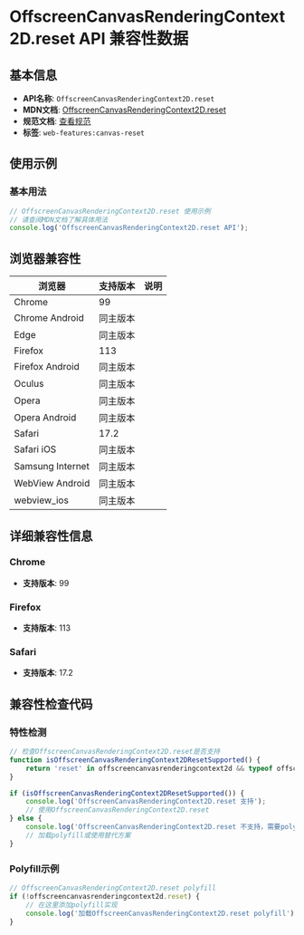 # OffscreenCanvasRenderingContext2D.reset API 兼容性数据

## 基本信息

- **API名称**: `OffscreenCanvasRenderingContext2D.reset`
- **MDN文档**: [OffscreenCanvasRenderingContext2D.reset](https://developer.mozilla.org/docs/Web/API/CanvasRenderingContext2D/reset)
- **规范文档**: [查看规范](https://html.spec.whatwg.org/multipage/canvas.html#dom-context-2d-reset)
- **标签**: `web-features:canvas-reset`

## 使用示例

### 基本用法

```javascript
// OffscreenCanvasRenderingContext2D.reset 使用示例
// 请查阅MDN文档了解具体用法
console.log('OffscreenCanvasRenderingContext2D.reset API');
```

## 浏览器兼容性

| 浏览器 | 支持版本 | 说明 |
|--------|----------|------|
| Chrome | 99 |  |
| Chrome Android | 同主版本 |  |
| Edge | 同主版本 |  |
| Firefox | 113 |  |
| Firefox Android | 同主版本 |  |
| Oculus | 同主版本 |  |
| Opera | 同主版本 |  |
| Opera Android | 同主版本 |  |
| Safari | 17.2 |  |
| Safari iOS | 同主版本 |  |
| Samsung Internet | 同主版本 |  |
| WebView Android | 同主版本 |  |
| webview_ios | 同主版本 |  |

## 详细兼容性信息

### Chrome

- **支持版本**: 99

### Firefox

- **支持版本**: 113

### Safari

- **支持版本**: 17.2

## 兼容性检查代码

### 特性检测

```javascript
// 检查OffscreenCanvasRenderingContext2D.reset是否支持
function isOffscreenCanvasRenderingContext2DResetSupported() {
    return 'reset' in offscreencanvasrenderingcontext2d && typeof offscreencanvasrenderingcontext2d.reset === 'function';
}

if (isOffscreenCanvasRenderingContext2DResetSupported()) {
    console.log('OffscreenCanvasRenderingContext2D.reset 支持');
    // 使用OffscreenCanvasRenderingContext2D.reset
} else {
    console.log('OffscreenCanvasRenderingContext2D.reset 不支持，需要polyfill');
    // 加载polyfill或使用替代方案
}
```

### Polyfill示例

```javascript
// OffscreenCanvasRenderingContext2D.reset polyfill
if (!offscreencanvasrenderingcontext2d.reset) {
    // 在这里添加polyfill实现
    console.log('加载OffscreenCanvasRenderingContext2D.reset polyfill');
}
```

